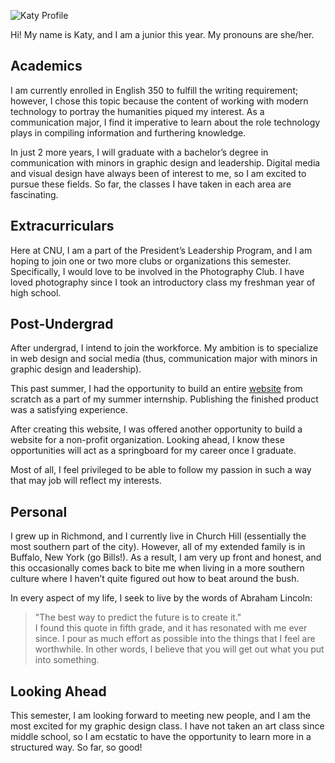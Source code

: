 ![Katy Profile](https://katy-s.github.io/KSENGL350/images/profile.jpeg)

Hi! My name is Katy, and I am a junior this year. My pronouns are she/her.  

## Academics
I am currently enrolled in English 350 to fulfill the writing requirement; however, I chose this topic because the content of working with modern technology to portray the humanities piqued my interest. As a communication major, I find it imperative to learn about the role technology plays in compiling information and furthering knowledge.  

In just 2 more years, I will graduate with a bachelor’s degree in communication with minors in graphic design and leadership. Digital media and visual design have always been of interest to me, so I am excited to pursue these fields. So far, the classes I have taken in each area are fascinating.

## Extracurriculars
Here at CNU, I am a part of the President’s Leadership Program, and I am hoping to join one or two more clubs or organizations this semester. Specifically, I would love to be involved in the Photography Club. I have loved photography since I took an introductory class my freshman year of high school.

## Post-Undergrad
After undergrad, I intend to join the workforce. My ambition is to specialize in web design and social media (thus, communication major with minors in graphic design and leadership). 

This past summer, I had the opportunity to build an entire [website](monumentheights.com) from scratch as a part of my summer internship. Publishing the finished product was a satisfying experience. 

After creating this website, I was offered another opportunity to build a website for a non-profit organization. Looking ahead, I know these opportunities will act as a springboard for my career once I graduate.

Most of all, I feel privileged to be able to follow my passion in such a way that may job will reflect my interests.

## Personal
I grew up in Richmond, and I currently live in Church Hill (essentially the most southern part of the city). However, all of my extended family is in Buffalo, New York (go Bills!). As a result, I am very up front and honest, and this occasionally comes back to bite me when living in a more southern culture where I haven’t quite figured out how to beat around the bush.

In every aspect of my life, I seek to live by the words of Abraham Lincoln:
> "The best way to predict the future is to create it."  
I found this quote in fifth grade, and it has resonated with me ever since. I pour as much effort as possible into the things that I feel are worthwhile. In other words, I believe that you will get out what you put into something.

## Looking Ahead
This semester, I am looking forward to meeting new people, and I am the most excited for my graphic design class. I have not taken an art class since middle school, so I am ecstatic to have the opportunity to learn more in a structured way. So far, so good!
